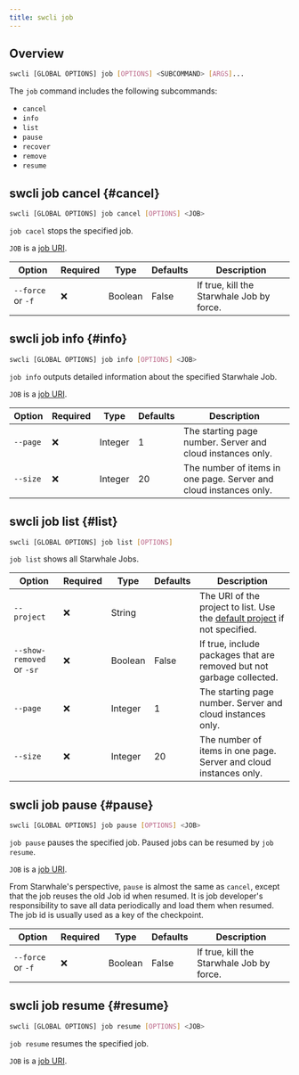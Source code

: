 ```yaml
---
title: swcli job
---
```


## Overview

```bash
swcli [GLOBAL OPTIONS] job [OPTIONS] <SUBCOMMAND> [ARGS]...
```

The `job` command includes the following subcommands:

* `cancel`
* `info`
* `list`
* `pause`
* `recover`
* `remove`
* `resume`

## swcli job cancel {#cancel}

```bash
swcli [GLOBAL OPTIONS] job cancel [OPTIONS] <JOB>
```

`job cacel` stops the specified job.

`JOB` is a [job URI](../../swcli/uri.md#job).

| Option | Required | Type | Defaults | Description |
| --- | --- | --- | --- | --- |
| `--force` or `-f` | ❌ | Boolean | False | If true, kill the Starwhale Job by force. |

## swcli job info {#info}

```bash
swcli [GLOBAL OPTIONS] job info [OPTIONS] <JOB>
```

`job info` outputs detailed information about the specified Starwhale Job.

`JOB` is a [job URI](../../swcli/uri.md#job).

| Option | Required | Type | Defaults | Description |
| --- | --- | --- | --- | --- |
| `--page` | ❌ | Integer | 1 | The starting page number.  Server and cloud instances only. |
| `--size` | ❌ | Integer | 20 | The number of items in one page. Server and cloud instances only. |

## swcli job list {#list}

```bash
swcli [GLOBAL OPTIONS] job list [OPTIONS]
```

`job list` shows all Starwhale Jobs.

| Option | Required | Type | Defaults | Description |
| --- | --- | --- | --- | --- |
| `--project` | ❌ | String | | The URI of the project to list. Use the [default project](../../swcli/uri.md#defaultProject) if not specified. |
| `--show-removed` or `-sr` | ❌ | Boolean | False | If true, include packages that are removed but not garbage collected. |
| `--page` | ❌ | Integer | 1 | The starting page number.  Server and cloud instances only. |
| `--size` | ❌ | Integer | 20 | The number of items in one page. Server and cloud instances only. |

## swcli job pause {#pause}

```bash
swcli [GLOBAL OPTIONS] job pause [OPTIONS] <JOB>
```

`job pause` pauses the specified job. Paused jobs can be resumed by `job resume`.

`JOB` is a [job URI](../../swcli/uri.md#job).

From Starwhale's perspective, `pause` is almost the same as `cancel`, except that the job reuses the old Job id when resumed. It is job developer's responsibility to save all data periodically and load them when resumed. The job id is usually used as a key of the checkpoint.

| Option | Required | Type | Defaults | Description |
| --- | --- | --- | --- | --- |
| `--force` or `-f` | ❌ | Boolean | False | If true, kill the Starwhale Job by force. |

## swcli job resume {#resume}

```bash
swcli [GLOBAL OPTIONS] job resume [OPTIONS] <JOB>
```

`job resume` resumes the specified job.

`JOB` is a [job URI](../../swcli/uri.md#job).
